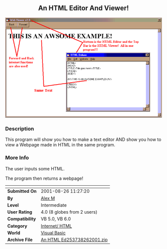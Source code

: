﻿<div align="center">

## An HTML Editor And Viewer\!

<img src="PIC20018261249215422.gif">
</div>

### Description

This program will show you how to make a text editor AND show you how to view a Webpage made in HTML in the same program.
 
### More Info
 
The user inputs some HTML.

The program then returns a webpage!


<span>             |<span>
---                |---
**Submitted On**   |2001-08-26 11:27:20
**By**             |[Alex M](https://github.com/Planet-Source-Code/PSCIndex/blob/master/ByAuthor/alex-m.md)
**Level**          |Intermediate
**User Rating**    |4.0 (8 globes from 2 users)
**Compatibility**  |VB 5\.0, VB 6\.0
**Category**       |[Internet/ HTML](https://github.com/Planet-Source-Code/PSCIndex/blob/master/ByCategory/internet-html__1-34.md)
**World**          |[Visual Basic](https://github.com/Planet-Source-Code/PSCIndex/blob/master/ByWorld/visual-basic.md)
**Archive File**   |[An HTML Ed253738262001\.zip](https://github.com/Planet-Source-Code/alex-m-an-html-editor-and-viewer__1-26670/archive/master.zip)








